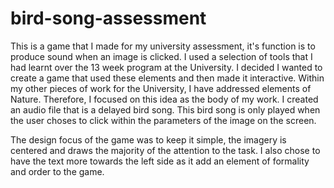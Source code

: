 # bird-song-assessment
This is a game that I made for my university assessment, it's function is to produce sound when an image is clicked. I used a selection of tools that I had learnt over the 13 week program at the University. I decided I wanted to create a game that used these elements and then made it interactive. Within my other pieces of work for the University, I have addressed elements of Nature. Therefore, I focused on this idea as the body of my work. I created an audio file that is a delayed bird song. This bird song is only played when the user choses to click within the parameters of the image on the screen. 

The design focus of the game was to keep it simple, the imagery is centered and draws the majority of the attention to the task. I also chose to have the text more towards the left side as it add an element of formality and order to the game. 
